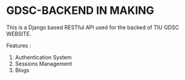 # GDSC-BACKEND IN MAKING

This is a Django based RESTful API used for the backed of TIU GDSC WEBSITE.

Features :

1. Authentication System
2. Sessions Management
3. Blogs
